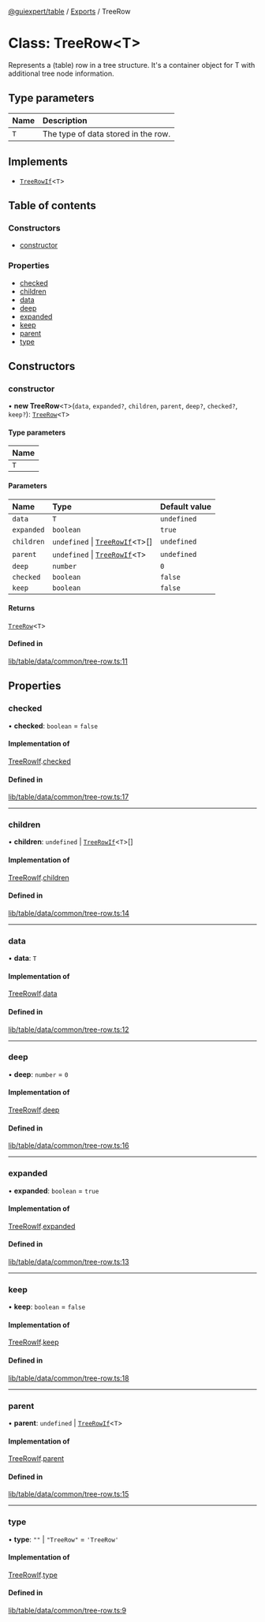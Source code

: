 [@guiexpert/table](../README.md) / [Exports](../modules.md) / TreeRow

# Class: TreeRow\<T\>

Represents a (table) row in a tree structure. It's a container object for T with additional tree node information.

## Type parameters

| Name | Description |
| :------ | :------ |
| `T` | The type of data stored in the row. |

## Implements

- [`TreeRowIf`](../interfaces/TreeRowIf.md)\<`T`\>

## Table of contents

### Constructors

- [constructor](TreeRow.md#constructor)

### Properties

- [checked](TreeRow.md#checked)
- [children](TreeRow.md#children)
- [data](TreeRow.md#data)
- [deep](TreeRow.md#deep)
- [expanded](TreeRow.md#expanded)
- [keep](TreeRow.md#keep)
- [parent](TreeRow.md#parent)
- [type](TreeRow.md#type)

## Constructors

### constructor

• **new TreeRow**\<`T`\>(`data`, `expanded?`, `children`, `parent`, `deep?`, `checked?`, `keep?`): [`TreeRow`](TreeRow.md)\<`T`\>

#### Type parameters

| Name |
| :------ |
| `T` |

#### Parameters

| Name | Type | Default value |
| :------ | :------ | :------ |
| `data` | `T` | `undefined` |
| `expanded` | `boolean` | `true` |
| `children` | `undefined` \| [`TreeRowIf`](../interfaces/TreeRowIf.md)\<`T`\>[] | `undefined` |
| `parent` | `undefined` \| [`TreeRowIf`](../interfaces/TreeRowIf.md)\<`T`\> | `undefined` |
| `deep` | `number` | `0` |
| `checked` | `boolean` | `false` |
| `keep` | `boolean` | `false` |

#### Returns

[`TreeRow`](TreeRow.md)\<`T`\>

#### Defined in

[lib/table/data/common/tree-row.ts:11](https://github.com/guiexperttable/ge-table/blob/65066c0/libs/table/src/lib/table/data/common/tree-row.ts#L11)

## Properties

### checked

• **checked**: `boolean` = `false`

#### Implementation of

[TreeRowIf](../interfaces/TreeRowIf.md).[checked](../interfaces/TreeRowIf.md#checked)

#### Defined in

[lib/table/data/common/tree-row.ts:17](https://github.com/guiexperttable/ge-table/blob/65066c0/libs/table/src/lib/table/data/common/tree-row.ts#L17)

___

### children

• **children**: `undefined` \| [`TreeRowIf`](../interfaces/TreeRowIf.md)\<`T`\>[]

#### Implementation of

[TreeRowIf](../interfaces/TreeRowIf.md).[children](../interfaces/TreeRowIf.md#children)

#### Defined in

[lib/table/data/common/tree-row.ts:14](https://github.com/guiexperttable/ge-table/blob/65066c0/libs/table/src/lib/table/data/common/tree-row.ts#L14)

___

### data

• **data**: `T`

#### Implementation of

[TreeRowIf](../interfaces/TreeRowIf.md).[data](../interfaces/TreeRowIf.md#data)

#### Defined in

[lib/table/data/common/tree-row.ts:12](https://github.com/guiexperttable/ge-table/blob/65066c0/libs/table/src/lib/table/data/common/tree-row.ts#L12)

___

### deep

• **deep**: `number` = `0`

#### Implementation of

[TreeRowIf](../interfaces/TreeRowIf.md).[deep](../interfaces/TreeRowIf.md#deep)

#### Defined in

[lib/table/data/common/tree-row.ts:16](https://github.com/guiexperttable/ge-table/blob/65066c0/libs/table/src/lib/table/data/common/tree-row.ts#L16)

___

### expanded

• **expanded**: `boolean` = `true`

#### Implementation of

[TreeRowIf](../interfaces/TreeRowIf.md).[expanded](../interfaces/TreeRowIf.md#expanded)

#### Defined in

[lib/table/data/common/tree-row.ts:13](https://github.com/guiexperttable/ge-table/blob/65066c0/libs/table/src/lib/table/data/common/tree-row.ts#L13)

___

### keep

• **keep**: `boolean` = `false`

#### Implementation of

[TreeRowIf](../interfaces/TreeRowIf.md).[keep](../interfaces/TreeRowIf.md#keep)

#### Defined in

[lib/table/data/common/tree-row.ts:18](https://github.com/guiexperttable/ge-table/blob/65066c0/libs/table/src/lib/table/data/common/tree-row.ts#L18)

___

### parent

• **parent**: `undefined` \| [`TreeRowIf`](../interfaces/TreeRowIf.md)\<`T`\>

#### Implementation of

[TreeRowIf](../interfaces/TreeRowIf.md).[parent](../interfaces/TreeRowIf.md#parent)

#### Defined in

[lib/table/data/common/tree-row.ts:15](https://github.com/guiexperttable/ge-table/blob/65066c0/libs/table/src/lib/table/data/common/tree-row.ts#L15)

___

### type

• **type**: ``""`` \| ``"TreeRow"`` = `'TreeRow'`

#### Implementation of

[TreeRowIf](../interfaces/TreeRowIf.md).[type](../interfaces/TreeRowIf.md#type)

#### Defined in

[lib/table/data/common/tree-row.ts:9](https://github.com/guiexperttable/ge-table/blob/65066c0/libs/table/src/lib/table/data/common/tree-row.ts#L9)
